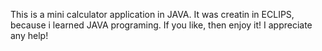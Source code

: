 This is a mini calculator application in JAVA.
It was creatin in ECLIPS, because i learned JAVA programing.
If you like, then enjoy it!
I appreciate any help!
